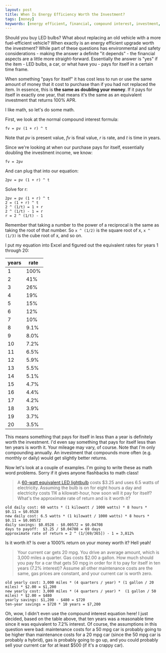 ```yaml
---
layout: post
title: When Is Energy Efficiency Worth the Investment?
tags: [money]
keywords: [energy efficient, financial, compound interest, investment, pays for itself]
---
```


Should you buy LED bulbs? What about replacing an old vehicle with a more fuel-efficient vehicle? When exactly is an energy efficient upgrade worth the investment? While part of these questions has environmental and safety considerations - making the answer a definite "it depends" - the financial aspects are a little more straight-forward. Essentially the answer is "yes" if the item - LED bulbs, a car, or what have you - pays for itself in a certain time frame.

When something "pays for itself" it has cost less to run or use the same amount of money that it cost to purchase than if you had not replaced the item. In essence, this is **the same as doubling your money**. If it pays for itself in exactly one year, that means it's the same as an equivalent investment that returns 100% APR. 

I like math, so let's do some math.

First, we look at the normal compound interest formula:

    fv = pv (1 + r) ^ t

Note that *pv* is present value, *fv* is final value, *r* is rate, and *t* is time in years.

Since we're looking at when our purchase pays for itself, essentially doubling the investment income, we know:

    fv = 2pv

And can plug that into our equation:

    2pv = pv (1 + r) ^ t

Solve for r:

    2pv = pv (1 + r) ^ t
    2 = (1 + r) ^ t
    2 ^ (1/t) = 1 + r
    2 ^ (1/t) - 1 = r
    r = 2 ^ (1/t) - 1

Remember that taking a number to the power of a reciprocal is the same as taking the root of that number. So `x ^ (1/2)` is the square root of x, `x ^ (1/3)` is the cube root of x, and so on.

I put my equation into Excel and figured out the equivalent rates for years 1 through 20:

years | rate
--- | ---
1 | 100%
2 | 41%
3 | 26%
4 | 19%
5 | 15%
6 | 12%
7 | 10%
8 | 9.1%
9 | 8.0%
10 | 7.2%
11 | 6.5%
12 | 5.9%
13 | 5.5%
14 | 5.1%
15 | 4.7%
16 | 4.4%
17 | 4.2%
18 | 3.9%
19 | 3.7%
20 | 3.5%

This means something that pays for itself in less than a year is definitely worth the investment. I'd even say something that pays for itself less than ten years is worth it. Your mileage may vary, of course. Note that I'm only compounding annually. An investment that compounds more often (e.g. monthly or daily) would get slightly better returns.

Now let's look at a couple of examples. I'm going to write these as math word problems. Sorry if it gives anyone flashbacks to math class!

> A [60-watt equivalent LED lightbulb](https://www.homedepot.com/p/303313298) costs $3.25 and uses 6.5 watts of electricity. Assuming the bulb is on for eight hours a day and electricity costs 11&cent; a kilowatt-hour, how soon will it pay for itself? What's the approximate rate of return and is it worth it?

    old daily cost: 60 watts * (1 kilowatt / 1000 watts) * 8 hours *  $0.11 = $0.0528
    new daily cost: 6.5 watts * (1 kilowatt / 1000 watts) * 8 hours *  $0.11 = $0.00572
    daily savings: $0.0528 - $0.00572 = $0.04708
    days to payoff:  $3.25 / $0.04708 = 69 days
    approximate rate of return = 2 ^ (1/[69/365]) - 1 = 3,812%

Is it worth it? Is over a 1000% return on your money worth it? Hell yeah!

> Your current car gets 20 mpg. You drive an average amount, which is 3,000 miles a quarter. Gas costs $2.00 a gallon. How much should you pay for a car that gets 50 mpg in order for it to pay for itself in ten years (7.2% interest)? Assume all other maintenance costs are the same, gas prices are constant, and your current car is worth zero.

    old yearly cost: 3,000 miles * (4 quarters / year) * (1 gallon / 20 miles) * $2.00 = $1,200
    new yearly cost: 3,000 miles * (4 quarters / year) *  (1 gallon / 50 miles) * $2.00 = $480
    yearly savings: $1,200 - $480 = $720
    ten-year savings = $720 * 10 years = $7,200

Oh, wow, I didn't even use the compound interest equation here! I just decided, based on the table above, that ten years was a reasonable time since it was equivalent to 7.2% interest. Of course, the assumptions in this question were bad: maintenance costs for a 50 mpg car is probably going to be higher than maintenance costs for a 20 mpg car (since the 50 mpg car is probably a hybrid), gas is probably going to go up, and you could probably sell your current car for at least $500 (if it's a crappy car).
